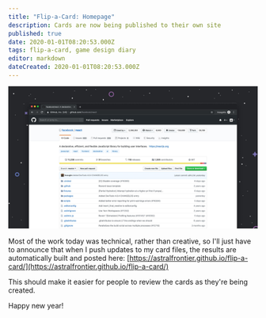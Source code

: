 ```yaml
---
title: "Flip-a-Card: Homepage"
description: Cards are now being published to their own site
published: true
date: 2020-01-01T08:20:53.000Z
tags: flip-a-card, game design diary
editor: markdown
dateCreated: 2020-01-01T08:20:53.000Z
---
```


![Featured Image](flip-a-card-more-automation.jpg)

Most of the work today was technical, rather than creative, so I'll just have to announce that when I push updates to my card files, the results are automatically built and posted here: [https://astralfrontier.github.io/flip-a-card/](https://astralfrontier.github.io/flip-a-card/)

This should make it easier for people to review the cards as they're being created.

Happy new year!


    